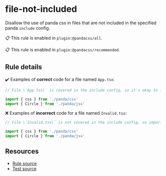 [//]: # 'This file is generated by eslint-docgen. Do not edit it directly.'

# file-not-included

Disallow the use of panda css in files that are not included in the specified panda `include` config.

📋 This rule is enabled in `plugin:@pandacss/all`.

📋 This rule is enabled in `plugin:@pandacss/recommended`.

## Rule details

✔️ Examples of **correct** code for a file named `App.tsx`:

```js
// File \`App.tsx\` is covered in the include config, so it's okay to import \`css\` and \`Circle\` from panda into it.

import { css } from './panda/css'
import { Circle } from './panda/jsx'
```

❌ Examples of **incorrect** code for a file named `Invalid.tsx`:

```js
// File \`Invalid.tsx\` is not covered in the include config, so imporing \`css\` and \`Circle\` from panda into it is not allowed.

import { css } from './panda/css'
import { Circle } from './panda/jsx'
```

## Resources

- [Rule source](/plugin/src/rules/file-not-included.ts)
- [Test source](/tests/file-not-included.test.ts)
